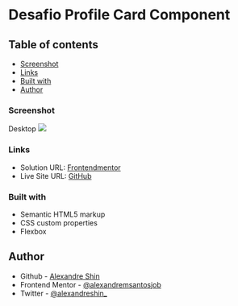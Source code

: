 # Desafio Profile Card Component

## Table of contents

  - [Screenshot](#screenshot)
  - [Links](#links)
  - [Built with](#built-with)
  - [Author](#author)

### Screenshot

Desktop
![](https://imgtr.ee/images/2023/05/15/v2Hkm.jpg)

### Links

- Solution URL: <a href="https://www.frontendmentor.io/solutions/order-summary-component-flex-QJHPIlivWD"> Frontendmentor</a>
- Live Site URL: <a href="https://alexandremsantosjob.github.io/desafio-order-summary-component/"> GitHub</a>


### Built with

- Semantic HTML5 markup
- CSS custom properties
- Flexbox


## Author

- Github - [Alexandre Shin](https://github.com/alexandremsantosjob)
- Frontend Mentor - [@alexandremsantosjob](https://www.frontendmentor.io/profile/alexandremsantosjob)
- Twitter - [@alexandreshin_](https://twitter.com/alexandreshin_)
